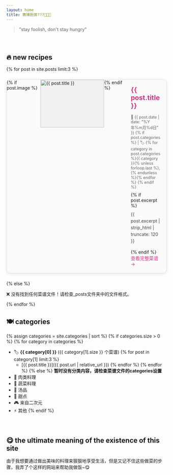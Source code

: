 ```yaml
---
layout: home
title: 赛博厨房???👨‍💻🍳
---
```


> "stay foolish, don't stay hungry"

<br>

## 🔥 new recipes

{% for post in site.posts limit:3 %}
<div class="recipe-card">
  {% if post.image %}
  <div class="recipe-image">
    <img src="{{ site.baseurl }}/{{ post.image }}" alt="{{ post.title }}" />
  </div>
  {% endif %}
  
  <div class="recipe-content">
    <h3><a href="{{ post.url | relative_url }}">{{ post.title }}</a></h3>
    <p class="recipe-meta">
      📅 {{ post.date | date: "%Y年%m月%d日" }} 
      {% if post.categories %}
        | 🏷️ {% for category in post.categories %}{{ category }}{% unless forloop.last %}, {% endunless %}{% endfor %}
      {% endif %}
    </p>
    {% if post.excerpt %}
      <p class="recipe-excerpt">{{ post.excerpt | strip_html | truncate: 120 }}</p>
    {% endif %}
    <a href="{{ post.url | relative_url }}" class="read-more">查看完整菜谱 →</a>
  </div>
</div>
{% else %}
<p>❌ 没有找到任何菜谱文件！请检查_posts文件夹中的文件格式。</p>
{% endfor %}

<br>

## 🍽️ categories

{% assign categories = site.categories | sort %}
{% if categories.size > 0 %}
{% for category in categories %}
- 🏷️ **{{ category[0] }}** ({{ category[1].size }} 个菜谱)
  {% for post in category[1] limit:3 %}
  - [{{ post.title }}]({{ post.url | relative_url }})
  {% endfor %}
{% endfor %}
{% else %}
**暂时没有分类内容，请检查菜谱文件的categories设置**
- 🥩 肉类料理
- 🥬 蔬菜料理  
- 🍜 汤品
- 🍰 甜点
- 🎮 来自二次元
- ⚡ 其他
{% endif %}

<br>

## 😋 the ultimate meaning of the existence of this site
由于我想要通过做出美味的料理来狠狠地享受生活，但是又记不住这些做菜的步骤，我弄了个这样的网站来帮助我做饭~😋  

<br>



<style>
.recipe-card {
  border: 1px solid #e1e1e1;
  border-radius: 12px;
  padding: 0;
  margin: 1.5rem 0;
  background: #fafafa;
  overflow: hidden;
  box-shadow: 0 2px 8px rgba(0,0,0,0.1);
  transition: transform 0.3s ease, box-shadow 0.3s ease;
  display: flex;
  flex-direction: row;
  align-items: stretch;
}

.recipe-card:hover {
  transform: translateY(-2px);
  box-shadow: 0 4px 16px rgba(0,0,0,0.15);
}

.recipe-image {
  flex: 0 0 200px;
  height: 150px;
  overflow: hidden;
  background: #f0f0f0;
}

.recipe-image img {
  width: 100%;
  height: 100%;
  object-fit: cover;
  border-radius: 0;
}

.recipe-content {
  flex: 1;
  padding: 1.2rem;
  display: flex;
  flex-direction: column;
  justify-content: space-between;
}

.recipe-card h3 {
  margin: 0 0 0.5rem 0;
  color: #d63384;
  font-size: 1.3rem;
}

.recipe-card h3 a {
  text-decoration: none;
  color: inherit;
}

.recipe-card h3 a:hover {
  color: #b02a5b;
}

.recipe-meta {
  color: #666;
  font-size: 0.9em;
  margin: 0.5rem 0;
}

.recipe-excerpt {
  color: #444;
  line-height: 1.5;
  margin: 0.5rem 0 1rem 0;
  flex-grow: 1;
}

.read-more {
  color: #d63384;
  text-decoration: none;
  font-weight: 500;
  font-size: 0.9rem;
  align-self: flex-start;
}

.read-more:hover {
  color: #b02a5b;
  text-decoration: underline;
}

/* 移动端适配 */
@media (max-width: 768px) {
  .recipe-card {
    flex-direction: column;
  }
  
  .recipe-image {
    flex: none;
    height: 200px;
  }
  
  .recipe-content {
    padding: 1rem;
  }
}

/* 增加段落间距 */
h2 {
  margin-top: 2rem;
  margin-bottom: 1rem;
}

br {
  line-height: 1.5;
}
</style>

